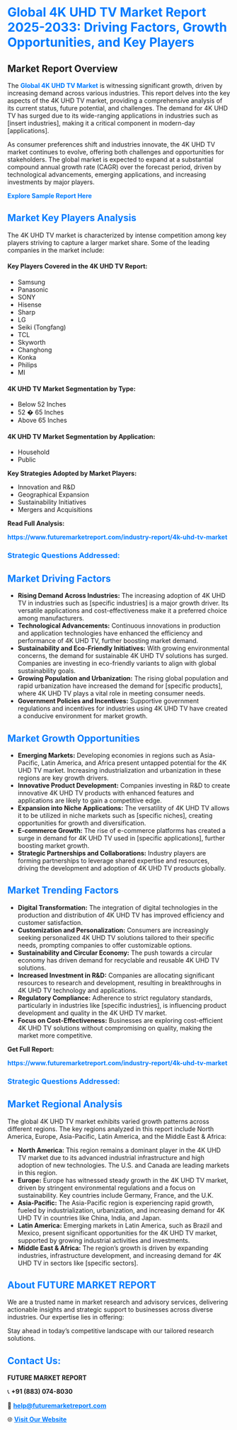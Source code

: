 <h1 style="color: #007BFF;">Global 4K UHD TV Market Report 2025-2033: Driving Factors, Growth Opportunities, and Key Players</h1>

<section id="overview">
<h2>Market Report Overview</h2>
<p>The <a href="https://www.futuremarketreport.com/industry-report/4k-uhd-tv-market" style="color: #007BFF; text-decoration: none;"><strong>Global 4K UHD TV Market</strong></a> is witnessing significant growth, driven by increasing demand across various industries. This report delves into the key aspects of the 4K UHD TV market, providing a comprehensive analysis of its current status, future potential, and challenges. The demand for 4K UHD TV has surged due to its wide-ranging applications in industries such as [insert industries], making it a critical component in modern-day [applications].</p>
<p>As consumer preferences shift and industries innovate, the 4K UHD TV market continues to evolve, offering both challenges and opportunities for stakeholders. The global market is expected to expand at a substantial compound annual growth rate (CAGR) over the forecast period, driven by technological advancements, emerging applications, and increasing investments by major players.</p>
</section>

<section id="overview">
<p><a href="https://www.futuremarketreport.com/request-sample/reportId=76691" style="color: #007BFF; text-decoration: none;"><strong>Explore Sample Report Here</strong></a></p>
</section>

<section id="key-players">
<h2 style="color: #007BFF;">Market Key Players Analysis</h2>
<p>The 4K UHD TV market is characterized by intense competition among key players striving to capture a larger market share. Some of the leading companies in the market include:</p>
<h4>Key Players Covered in the 4K UHD TV Report:</h4>
<ul><li>Samsung</li><li>Panasonic</li><li>SONY</li><li>Hisense</li><li>Sharp</li><li>LG</li><li>Seiki (Tongfang)</li><li>TCL</li><li>Skyworth</li><li>Changhong</li><li>Konka</li><li>Philips</li><li>MI</li></ul>
<h4>4K UHD TV Market Segmentation by Type:</h4>
<ul><li>Below 52 Inches</li><li>52 � 65 Inches</li><li>Above 65 Inches</li></ul>

<h4>4K UHD TV Market Segmentation by Application:</h4>
<ul><li>Household</li><li>Public</li></ul>
<p><strong>Key Strategies Adopted by Market Players:</strong></p>
<ul>
<li>Innovation and R&D</li>
<li>Geographical Expansion</li>
<li>Sustainability Initiatives</li>
<li>Mergers and Acquisitions</li>
</ul>
</section>

<section>
<p><strong>Read Full Analysis: </strong></p><a href="https://www.futuremarketreport.com/industry-report/4k-uhd-tv-market" style="color: #007BFF; text-decoration: none;"><strong>https://www.futuremarketreport.com/industry-report/4k-uhd-tv-market</strong></a>
<h3 style="color: #007BFF;">Strategic Questions Addressed:</h3>
</section>

<section id="driving-factors">
<h2 style="color: #007BFF;">Market Driving Factors</h2>
<ul>
<li><strong>Rising Demand Across Industries:</strong> The increasing adoption of 4K UHD TV in industries such as [specific industries] is a major growth driver. Its versatile applications and cost-effectiveness make it a preferred choice among manufacturers.</li>
<li><strong>Technological Advancements:</strong> Continuous innovations in production and application technologies have enhanced the efficiency and performance of 4K UHD TV, further boosting market demand.</li>
<li><strong>Sustainability and Eco-Friendly Initiatives:</strong> With growing environmental concerns, the demand for sustainable 4K UHD TV solutions has surged. Companies are investing in eco-friendly variants to align with global sustainability goals.</li>
<li><strong>Growing Population and Urbanization:</strong> The rising global population and rapid urbanization have increased the demand for [specific products], where 4K UHD TV plays a vital role in meeting consumer needs.</li>
<li><strong>Government Policies and Incentives:</strong> Supportive government regulations and incentives for industries using 4K UHD TV have created a conducive environment for market growth.</li>
</ul>
</section>

<section id="growth-opportunities">
<h2 style="color: #007BFF;">Market Growth Opportunities</h2>
<ul>
<li><strong>Emerging Markets:</strong> Developing economies in regions such as Asia-Pacific, Latin America, and Africa present untapped potential for the 4K UHD TV market. Increasing industrialization and urbanization in these regions are key growth drivers.</li>
<li><strong>Innovative Product Development:</strong> Companies investing in R&D to create innovative 4K UHD TV products with enhanced features and applications are likely to gain a competitive edge.</li>
<li><strong>Expansion into Niche Applications:</strong> The versatility of 4K UHD TV allows it to be utilized in niche markets such as [specific niches], creating opportunities for growth and diversification.</li>
<li><strong>E-commerce Growth:</strong> The rise of e-commerce platforms has created a surge in demand for 4K UHD TV used in [specific applications], further boosting market growth.</li>
<li><strong>Strategic Partnerships and Collaborations:</strong> Industry players are forming partnerships to leverage shared expertise and resources, driving the development and adoption of 4K UHD TV products globally.</li>
</ul>
</section>

<section id="trending-factors">
<h2 style="color: #007BFF;">Market Trending Factors</h2>
<ul>
<li><strong>Digital Transformation:</strong> The integration of digital technologies in the production and distribution of 4K UHD TV has improved efficiency and customer satisfaction.</li>
<li><strong>Customization and Personalization:</strong> Consumers are increasingly seeking personalized 4K UHD TV solutions tailored to their specific needs, prompting companies to offer customizable options.</li>
<li><strong>Sustainability and Circular Economy:</strong> The push towards a circular economy has driven demand for recyclable and reusable 4K UHD TV solutions.</li>
<li><strong>Increased Investment in R&D:</strong> Companies are allocating significant resources to research and development, resulting in breakthroughs in 4K UHD TV technology and applications.</li>
<li><strong>Regulatory Compliance:</strong> Adherence to strict regulatory standards, particularly in industries like [specific industries], is influencing product development and quality in the 4K UHD TV market.</li>
<li><strong>Focus on Cost-Effectiveness:</strong> Businesses are exploring cost-efficient 4K UHD TV solutions without compromising on quality, making the market more competitive.</li>
</ul>
</section>

<section>
<p><strong>Get Full Report: </strong></p><a href="https://www.futuremarketreport.com/industry-report/4k-uhd-tv-market" style="color: #007BFF; text-decoration: none;"><strong>https://www.futuremarketreport.com/industry-report/4k-uhd-tv-market</strong></a>
<h3 style="color: #007BFF;">Strategic Questions Addressed:</h3>
</section>


<section id="regional-analysis">
<h2 style="color: #007BFF;">Market Regional Analysis</h2>
<p>The global 4K UHD TV market exhibits varied growth patterns across different regions. The key regions analyzed in this report include North America, Europe, Asia-Pacific, Latin America, and the Middle East & Africa:</p>
<ul>
<li><strong>North America:</strong> This region remains a dominant player in the 4K UHD TV market due to its advanced industrial infrastructure and high adoption of new technologies. The U.S. and Canada are leading markets in this region.</li>
<li><strong>Europe:</strong> Europe has witnessed steady growth in the 4K UHD TV market, driven by stringent environmental regulations and a focus on sustainability. Key countries include Germany, France, and the U.K.</li>
<li><strong>Asia-Pacific:</strong> The Asia-Pacific region is experiencing rapid growth, fueled by industrialization, urbanization, and increasing demand for 4K UHD TV in countries like China, India, and Japan.</li>
<li><strong>Latin America:</strong> Emerging markets in Latin America, such as Brazil and Mexico, present significant opportunities for the 4K UHD TV market, supported by growing industrial activities and investments.</li>
<li><strong>Middle East & Africa:</strong> The region’s growth is driven by expanding industries, infrastructure development, and increasing demand for 4K UHD TV in sectors like [specific sectors].</li>
</ul>
</section>

<footer>
<h2 style="color: #007BFF;">About FUTURE MARKET REPORT</h2>
<p>We are a trusted name in market research and advisory services, delivering actionable insights and strategic support to businesses across diverse industries. Our expertise lies in offering:</p>

<p>Stay ahead in today’s competitive landscape with our tailored research solutions.</p>

<h2 style="color: #007BFF;">Contact Us:</h2>
<p><strong>FUTURE MARKET REPORT</strong></p>
<p>📞 <strong>+91 (883) 074-8030</strong></p>
<p>📧 <strong><a href="mailto:help@futuremarketreport.com" style="color: #007BFF;">help@futuremarketreport.com</a></strong></p>
<p>🌐 <strong><a href="https://www.futuremarketreport.com/" style="color: #007BFF;">Visit Our Website</a></strong></p>
</footer>